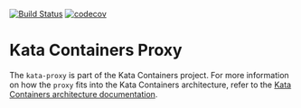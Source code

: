[![Build Status](https://travis-ci.org/kata-containers/proxy.svg?branch=master)](https://travis-ci.org/kata-containers/proxy)
[![codecov](https://codecov.io/gh/kata-containers/proxy/branch/master/graph/badge.svg)](https://codecov.io/gh/kata-containers/proxy)

# Kata Containers Proxy

The `kata-proxy` is part of the Kata Containers project. For more information on how
the `proxy` fits into the Kata Containers architecture, refer to the
[Kata Containers architecture documentation](https://github.com/kata-containers/documentation/blob/master/design/architecture.md#proxy).
